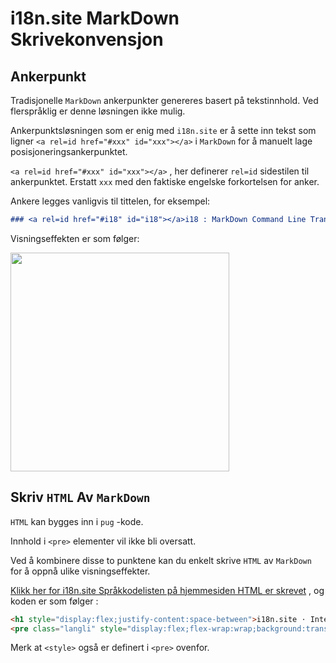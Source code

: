 # i18n.site MarkDown Skrivekonvensjon

## Ankerpunkt

Tradisjonelle `MarkDown` ankerpunkter genereres basert på tekstinnhold. Ved flerspråklig er denne løsningen ikke mulig.

Ankerpunktsløsningen som er enig med `i18n.site` er å sette inn tekst som ligner `<a rel=id href="#xxx" id="xxx"></a>` i `MarkDown` for å manuelt lage posisjoneringsankerpunktet.

`<a rel=id href="#xxx" id="xxx"></a>` , her definerer `rel=id` sidestilen til ankerpunktet. Erstatt `xxx` med den faktiske engelske forkortelsen for anker.

Ankere legges vanligvis til tittelen, for eksempel:

```md
### <a rel=id href="#i18" id="i18"></a>i18 : MarkDown Command Line Translation Tool
```

Visningseffekten er som følger:

<img src="//p.3ti.site/1721381136.avif" width="350">

## Skriv `HTML` Av `MarkDown`

`HTML` kan bygges inn i `pug` -kode.

Innhold i `<pre>` elementer vil ikke bli oversatt.

Ved å kombinere disse to punktene kan du enkelt skrive `HTML` av `MarkDown` for å oppnå ulike visningseffekter.

[Klikk her for i18n.site Språkkodelisten på hjemmesiden HTML er skrevet](//raw.githubusercontent.com/i18n-site/md/main/zh/README.md) , og koden er som følger :

```html
<h1 style="display:flex;justify-content:space-between">i18n.site ⋅ International Solutions<img src="//p.3ti.site/logo.svg" style="user-select:none;margin-top:-1px;width:42px"></h1>
<pre class="langli" style="display:flex;flex-wrap:wrap;background:transparent;border:1px solid #eee;font-size:12px;box-shadow:0 0 3px inset #eee;padding:12px 5px 4px 12px;justify-content:space-between;"><style>pre.langli i{font-weight:300;font-family:s;margin-right:2px;margin-bottom:8px;font-style:normal;color:#666;border-bottom:1px dashed #ccc;}</style><i>English</i><i>简体中文</i><i>Deutsch</i> … …</pre>
```

Merk at `<style>` også er definert i `<pre>` ovenfor.